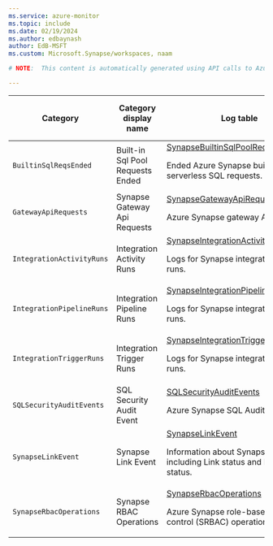 ```yaml
---
ms.service: azure-monitor
ms.topic: include
ms.date: 02/19/2024
ms.author: edbaynash
author: EdB-MSFT
ms.custom: Microsoft.Synapse/workspaces, naam

# NOTE:  This content is automatically generated using API calls to Azure. Any edits made on these files will be overwritten in the next run of the script. 

---
```

  
  
|Category|Category display name| Log table| [Supports basic log plan](/azure/azure-monitor/logs/basic-logs-configure?tabs=portal-1#compare-the-basic-and-analytics-log-data-plans)|[Supports ingestion-time transformation](/azure/azure-monitor/essentials/data-collection-transformations)| Example queries |Costs to export|
|---|---|---|---|---|---|---|
|`BuiltinSqlReqsEnded` |Built-in Sql Pool Requests Ended |[SynapseBuiltinSqlPoolRequestsEnded](/azure/azure-monitor/reference/tables/synapsebuiltinsqlpoolrequestsended)<p>Ended Azure Synapse built-in serverless SQL requests.|No|Yes||No |
|`GatewayApiRequests` |Synapse Gateway Api Requests |[SynapseGatewayApiRequests](/azure/azure-monitor/reference/tables/synapsegatewayapirequests)<p>Azure Synapse gateway API requests.|No|Yes||No |
|`IntegrationActivityRuns` |Integration Activity Runs |[SynapseIntegrationActivityRuns](/azure/azure-monitor/reference/tables/synapseintegrationactivityruns)<p>Logs for Synapse integration activity runs.|No|Yes||Yes |
|`IntegrationPipelineRuns` |Integration Pipeline Runs |[SynapseIntegrationPipelineRuns](/azure/azure-monitor/reference/tables/synapseintegrationpipelineruns)<p>Logs for Synapse integration pipeline runs.|No|Yes||Yes |
|`IntegrationTriggerRuns` |Integration Trigger Runs |[SynapseIntegrationTriggerRuns](/azure/azure-monitor/reference/tables/synapseintegrationtriggerruns)<p>Logs for Synapse integration trigger runs.|No|Yes||Yes |
|`SQLSecurityAuditEvents` |SQL Security Audit Event |[SQLSecurityAuditEvents](/azure/azure-monitor/reference/tables/sqlsecurityauditevents)<p>Azure Synapse SQL Audit Log.|No|Yes||No |
|`SynapseLinkEvent` |Synapse Link Event |[SynapseLinkEvent](/azure/azure-monitor/reference/tables/synapselinkevent)<p>Information about Synapse Link, including Link status and Link table status.|No|No|[Queries](../../queries/synapselinkevent.md)|Yes |
|`SynapseRbacOperations` |Synapse RBAC Operations |[SynapseRbacOperations](/azure/azure-monitor/reference/tables/synapserbacoperations)<p>Azure Synapse role-based access control (SRBAC) operations.|No|Yes||No |